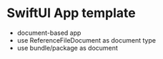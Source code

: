 # SwiftUI App template
- document-based app
- use ReferenceFileDocument as document type
- use bundle/package as document
